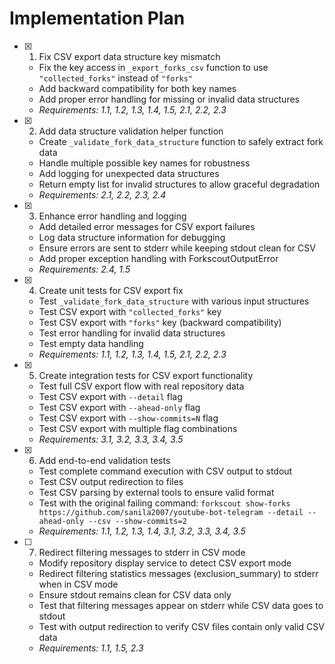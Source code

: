 # Implementation Plan

- [x] 1. Fix CSV export data structure key mismatch
  - Fix the key access in `_export_forks_csv` function to use `"collected_forks"` instead of `"forks"`
  - Add backward compatibility for both key names
  - Add proper error handling for missing or invalid data structures
  - _Requirements: 1.1, 1.2, 1.3, 1.4, 1.5, 2.1, 2.2, 2.3_

- [x] 2. Add data structure validation helper function
  - Create `_validate_fork_data_structure` function to safely extract fork data
  - Handle multiple possible key names for robustness
  - Add logging for unexpected data structures
  - Return empty list for invalid structures to allow graceful degradation
  - _Requirements: 2.1, 2.2, 2.3, 2.4_

- [x] 3. Enhance error handling and logging
  - Add detailed error messages for CSV export failures
  - Log data structure information for debugging
  - Ensure errors are sent to stderr while keeping stdout clean for CSV
  - Add proper exception handling with ForkscoutOutputError
  - _Requirements: 2.4, 1.5_

- [x] 4. Create unit tests for CSV export fix
  - Test `_validate_fork_data_structure` with various input structures
  - Test CSV export with `"collected_forks"` key
  - Test CSV export with `"forks"` key (backward compatibility)
  - Test error handling for invalid data structures
  - Test empty data handling
  - _Requirements: 1.1, 1.2, 1.3, 1.4, 1.5, 2.1, 2.2, 2.3_

- [x] 5. Create integration tests for CSV export functionality
  - Test full CSV export flow with real repository data
  - Test CSV export with `--detail` flag
  - Test CSV export with `--ahead-only` flag
  - Test CSV export with `--show-commits=N` flag
  - Test CSV export with multiple flag combinations
  - _Requirements: 3.1, 3.2, 3.3, 3.4, 3.5_

- [x] 6. Add end-to-end validation tests
  - Test complete command execution with CSV output to stdout
  - Test CSV output redirection to files
  - Test CSV parsing by external tools to ensure valid format
  - Test with the original failing command: `forkscout show-forks https://github.com/sanila2007/youtube-bot-telegram --detail --ahead-only --csv --show-commits=2`
  - _Requirements: 1.1, 1.2, 1.3, 1.4, 3.1, 3.2, 3.3, 3.4, 3.5_

- [ ] 7. Redirect filtering messages to stderr in CSV mode
  - Modify repository display service to detect CSV export mode
  - Redirect filtering statistics messages (exclusion_summary) to stderr when in CSV mode
  - Ensure stdout remains clean for CSV data only
  - Test that filtering messages appear on stderr while CSV data goes to stdout
  - Test with output redirection to verify CSV files contain only valid CSV data
  - _Requirements: 1.1, 1.5, 2.3_